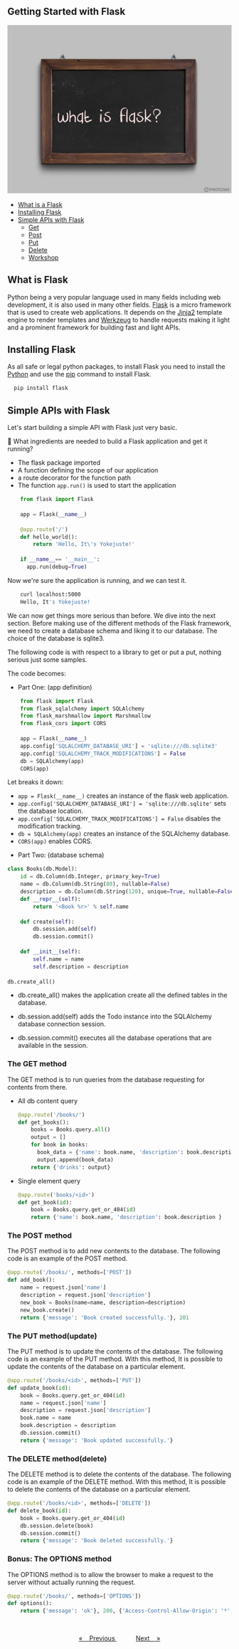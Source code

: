 ## Getting Started with Flask
![what is a flask](../resources/assets/images/what_is_flask.jpg)
- [What is a Flask](#what-is-a-flask)
- [Installing Flask](#installing-flask)
- [Simple APIs with Flask](#simple-apis-with-flask)
  - [Get](#get)
  - [Post](#post)
  - [Put](#put)
  - [Delete](#delete)
  - [Workshop]()

## What is Flask
Python being a very popular language used in many fields including web development, it is also used in many other fields.
[Flask](https://flask.palletsprojects.com/en/2.2.x/) is a micro framework that is used to create web applications. It
depends on the [Jinja2](https://jinja.palletsprojects.com/en/2.10.x/) template engine to render templates and 
[Werkzeug](https://werkzeug.palletsprojects.com/en/1.0.x/) to handle requests making it light and a prominent framework 
for building fast and light APIs.

## Installing Flask
As all safe or legal python packages, to install Flask you need to install the [Python](https://python.org) and use the
[pip](https://pip.pypa.io/en/stable/) command to install Flask.

  ```bash
    pip install flask
   ```
## Simple APIs with Flask
Let's start building a simple API with Flask just very basic.

🤔 What ingredients are needed to build a Flask application and get it running?
- The flask package imported
- A function defining the scope of our application 
- a route decorator for the function path 
- The function `app.run()` is used to start the application 

```python
    from flask import Flask

    app = Flask(__name__)

    @app.route('/')
    def hello_world():
        return 'Hello, It\'s Yokejuste!'
 
    if __name__== '__main__':
      app.run(debug=True)
```
Now we're sure the application is running, and we can test it.

```bash
    curl localhost:5000
    Hello, It's Yokejuste!
```
We can now get things more serious than before. We dive into the next section. Before making use of the different methods
of the Flask framework, we need to create a database schema and liking it to our database. The choice of the database is
sqlite3.

The following code is with respect to a library to get or put a put, nothing serious just some samples.


The code becomes:

* Part One: (app definition)
```python
    from flask import Flask
    from flask_sqlalchemy import SQLAlchemy
    from flask_marshmallow import Marshmallow
    from flask_cors import CORS
    
    app = Flask(__name__)
    app.config['SQLALCHEMY_DATABASE_URI'] = 'sqlite:///db.sqlite3'
    app.config['SQLALCHEMY_TRACK_MODIFICATIONS'] = False
    db = SQLAlchemy(app)
    CORS(app)
```
  Let breaks it down:
    
  - `app = Flask(__name__)` creates an instance of the flask web application.
  - `app.config['SQLALCHEMY_DATABASE_URI'] = 'sqlite:///db.sqlite'` sets the database location.
  - `app.config['SQLALCHEMY_TRACK_MODIFICATIONS'] = False` disables the modification tracking.
  - `db = SQLAlchemy(app)` creates an instance of the SQLAlchemy database.
  - `CORS(app)` enables CORS.

* Part Two: (database schema)
```python
class Books(db.Model):
    id = db.Column(db.Integer, primary_key=True)
    name = db.Column(db.String(80), nullable=False)
    description = db.Column(db.String(120), unique=True, nullable=False)
    def __repr__(self):
        return '<Book %r>' % self.name
    
    def create(self):
        db.session.add(self)
        db.session.commit()
    
    def __init__(self):
        self.name = name
        self.description = description

db.create_all()
```
  - db.create_all() makes the application create all the defined tables in the database.

  - db.session.add(self) adds the Todo instance into the SQLAlchemy database connection session.

  - db.session.commit() executes all the database operations that are available in the session.

### The GET method
The GET method is to run queries from the database requesting for contents from there.
- All db content query
  ```python
  @app.route('/books/')
  def get_books():
      books = Books.query.all()
      output = []
      for book in books:
        book_data = {'name': book.name, 'description': book.description}
        output.append(book_data)
      return {'drinks': output}
  ```
- Single element query
  ```python
  @app.route('books/<id>')
  def get_book(id):
      book = Books.query.get_or_404(id)
      return {'name': book.name, 'description': book.description }
  ```

### The POST method
The POST method is to add new contents to the database. The following code is an example of the POST method.

```python
@app.route('/books/', methods=['POST'])
def add_book():
    name = request.json['name']
    description = request.json['description']
    new_book = Books(name=name, description=description)
    new_book.create()
    return {'message': 'Book created successfully.'}, 201
```
### The PUT method(update)
The PUT method is to update the contents of the database. The following code is an example of the PUT method. With this method,
It is possible to update the contents of the database on a particular element.

```python
@app.route('/books/<id>', methods=['PUT'])
def update_book(id):
    book = Books.query.get_or_404(id)
    name = request.json['name']
    description = request.json['description']
    book.name = name
    book.description = description
    db.session.commit()
    return {'message': 'Book updated successfully.'}
```

### The DELETE method(delete)
The DELETE method is to delete the contents of the database. The following code is an example of the DELETE method. With this method,
It is possible to delete the contents of the database on a particular element.

```python
@app.route('/books/<id>', methods=['DELETE'])
def delete_book(id):
    book = Books.query.get_or_404(id)
    db.session.delete(book)
    db.session.commit()
    return {'message': 'Book deleted successfully.'}
```

### Bonus:  The OPTIONS method
The OPTIONS method is to allow the browser to make a request to the server without actually running the request.

```python
@app.route('/books/', methods=['OPTIONS'])
def options():
    return {'message': 'ok'}, 200, {'Access-Control-Allow-Origin': '*', 'Access-Control-Allow-Headers': 'Content-Type,Authorization,true'}
```
<br>
<p align="center"><a href="../introduction/introduction.md#introduction">&laquo; &nbsp;&nbsp; 
Previous
</a>&nbsp;&nbsp;&nbsp;&nbsp;&nbsp;&nbsp;&nbsp;&nbsp;&nbsp;&nbsp; 
<a href="#">Next &nbsp;&nbsp; &raquo;</a></p>
<br><br>

